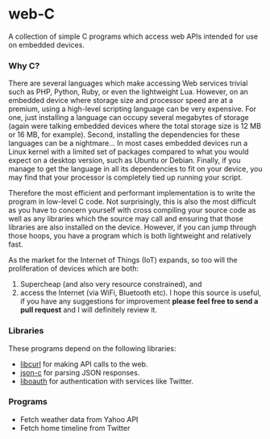 # web-C
A collection of simple C programs which access web APIs intended for use on embedded devices. 

### Why C?
There are several languages which make accessing Web services trivial such as PHP, Python, Ruby, or even the lightweight Lua. However, on an embedded device where storage size and processor speed are at a premium, using a high-level scripting language can be very expensive. For one, just installing a language can occupy several megabytes of storage (again were talking embedded devices where the total storage size is 12 MB or 16 MB, for example). Second, installing the dependencies for these languages can be a nightmare… In most cases embedded devices run a Linux kernel with a limited set of packages compared to what you would expect on a desktop version, such as Ubuntu or Debian. Finally, if you manage to get the language in all its dependencies to fit on your device, you may find that your processor is completely tied up running your script.

Therefore the most efficient and performant implementation is to write the program in low-level C code. Not surprisingly, this is also the most difficult as you have to concern yourself with cross compiling your source code as well as any libraries which the source may call and ensuring that those libraries are also installed on the device. However, if you can jump through those hoops, you have a program which is both lightweight and relatively fast.

As the market for the Internet of Things (IoT) expands, so too will the proliferation of devices which are both:
1. Supercheap (and also very resource constrained), and
2. access the Internet (via WiFi, Bluetooth etc).
I hope this source is useful, if you have any suggestions for improvement **please feel free to send a pull request** and I will definitely review it.

### Libraries
These programs depend on the following libraries:
- [libcurl](https://github.com/bagder/curl) for making API calls to the web.
- [json-c](https://github.com/json-c/json-c) for parsing JSON responses.
- [liboauth](https://github.com/x42/liboauth) for authentication with services like Twitter.

### Programs
- Fetch weather data from Yahoo API
- Fetch home timeline from Twitter
